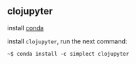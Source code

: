 ## clojupyter

install [conda](https://www.anaconda.com/products/individual#Downloads)

install `clojupyter`, run the next command:

```
~$ conda install -c simplect clojupyter
```
